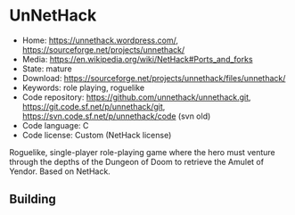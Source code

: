 # UnNetHack

- Home: https://unnethack.wordpress.com/, https://sourceforge.net/projects/unnethack/
- Media: https://en.wikipedia.org/wiki/NetHack#Ports_and_forks
- State: mature
- Download: https://sourceforge.net/projects/unnethack/files/unnethack/
- Keywords: role playing, roguelike
- Code repository: https://github.com/unnethack/unnethack.git, https://git.code.sf.net/p/unnethack/git, https://svn.code.sf.net/p/unnethack/code (svn old)
- Code language: C
- Code license: Custom (NetHack license)

Roguelike, single-player role-playing game where the hero must venture through the depths of the Dungeon of Doom to retrieve the Amulet of Yendor.
Based on NetHack.

## Building
